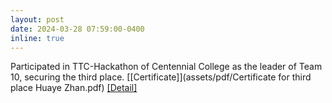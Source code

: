 ```yaml
---
layout: post
date: 2024-03-28 07:59:00-0400
inline: true
---
```

<!-- A simple inline announcement with Markdown emoji! :sparkles: :smile: -->
Participated in TTC-Hackathon of Centennial College as the leader of Team 10, securing the third place. [[Certificate]](assets/pdf/Certificate for third place Huaye Zhan.pdf) [[Detail]](https://howardzhan2024.top/projects/ttc_project/)
